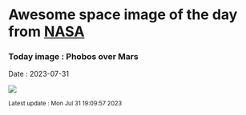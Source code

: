 
# Awesome space image of the day from [NASA](https://api.nasa.gov/)

### Today image : Phobos over Mars
Date : 2023-07-31

![](https://apod.nasa.gov/apod/image/2307/PhobosMars_MarsExpress_960.jpg)

<small>Latest update : Mon Jul 31 19:09:57 2023</small>
        